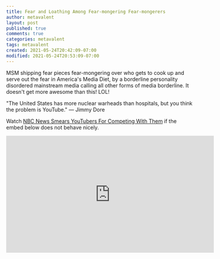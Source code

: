 ```yaml
---
title: Fear and Loathing Among Fear-mongering Fear-mongerers
author: metavalent
layout: post
published: true
comments: true
categories: metavalent
tags: metavalent
created: 2021-05-24T20:42:09-07:00
modified: 2021-05-24T20:53:09-07:00
---
```


MSM shipping fear pieces fear-mongering over who gets to cook up and serve out the fear in America's Media Diet, by a borderline personality disordered mainstream media calling all other forms of media borderline. It doesn't get more awesome than this! LOL!

"The United States has more nuclear warheads than hospitals, but you think the problem is YouTube." — Jimmy Dore

Watch [NBC News Smears YouTubers For Competing With Them](https://youtu.be/sd8d7Hf0gMM) if the embed below does not behave nicely. 

<div class="embed-container"><iframe loading="lazy" width="560" height="315" src="https://www.youtube.com/embed/sd8d7Hf0gMM" title="YouTube video player" frameborder="0" allow="accelerometer; autoplay; clipboard-write; encrypted-media; gyroscope; picture-in-picture" allowfullscreen></iframe></div>
